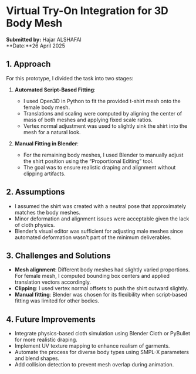 # Virtual Try-On Integration for 3D Body Mesh  
**Submitted by:** Hajar ALSHAFAI  
**Date:**26 April 2025

## 1. Approach

For this prototype, I divided the task into two stages:

1. **Automated Script-Based Fitting**:
   - I used Open3D in Python to fit the provided t-shirt mesh onto the female body mesh.
   - Translations and scaling were computed by aligning the center of mass of both meshes and applying fixed scale ratios.
   - Vertex normal adjustment was used to slightly sink the shirt into the mesh for a natural look.

2. **Manual Fitting in Blender**:
   - For the remaining body meshes, I used Blender to manually adjust the shirt position using the “Proportional Editing” tool.
   - The goal was to ensure realistic draping and alignment without clipping artifacts.

## 2. Assumptions

- I assumed the shirt was created with a neutral pose that approximately matches the body meshes.
- Minor deformation and alignment issues were acceptable given the lack of cloth physics.
- Blender’s visual editor was sufficient for adjusting male meshes since automated deformation wasn’t part of the minimum deliverables.

## 3. Challenges and Solutions

- **Mesh alignment**: Different body meshes had slightly varied proportions. For female mesh, I computed bounding box centers and applied translation vectors accordingly.
- **Clipping**: I used vertex normal offsets to push the shirt outward slightly.
- **Manual fitting**: Blender was chosen for its flexibility when script-based fitting was limited for other bodies.

## 4. Future Improvements

- Integrate physics-based cloth simulation using Blender Cloth or PyBullet for more realistic draping.
- Implement UV texture mapping to enhance realism of garments.
- Automate the process for diverse body types using SMPL-X parameters and blend shapes.
- Add collision detection to prevent mesh overlap during animation.
